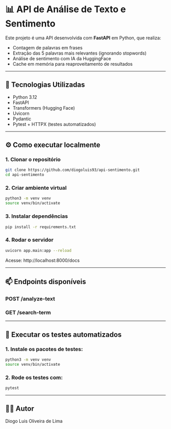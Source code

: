 # 📊 API de Análise de Texto e Sentimento

Este projeto é uma API desenvolvida com **FastAPI** em Python, que realiza:

- Contagem de palavras em frases
- Extração das 5 palavras mais relevantes (ignorando stopwords)
- Análise de sentimento com IA da HuggingFace
- Cache em memória para reaproveitamento de resultados

---

## 🚀 Tecnologias Utilizadas

- Python 3.12
- FastAPI
- Transformers (Hugging Face)
- Uvicorn
- Pydantic
- Pytest + HTTPX (testes automatizados)

---

## ⚙️ Como executar localmente

### 1. Clonar o repositório

```bash
git clone https://github.com/diogoluis93/api-sentimento.git
cd api-sentimento
```

### 2. Criar ambiente virtual

```bash
python3 -m venv venv
source venv/bin/activate
```

### 3. Instalar dependências

```bash
pip install -r requirements.txt
```

### 4. Rodar o servidor

```bash
uvicorn app.main:app --reload
```

Acesse: http://localhost:8000/docs

---

## 📫 Endpoints disponíveis

### POST /analyze-text
### GET /search-term

---

## 🧪 Executar os testes automatizados

### 1. Instale os pacotes de testes:

```bash
python3 -m venv venv
source venv/bin/activate
```

### 2. Rode os testes com:

```bash
pytest
```

---

## 👨‍💻 Autor

Diogo Luis Oliveira de Lima
